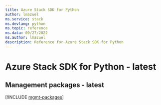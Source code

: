 ```yaml
---
title: Azure Stack SDK for Python
author: lmazuel
ms.service: stack
ms.devlang: python
ms.topic: reference
ms.data: 09/27/2022
ms.author: lmazuel
description: Reference for Azure Stack SDK for Python
---
```

# Azure Stack SDK for Python - latest

## Management packages - latest
[!INCLUDE [mgmt-packages](stack-mgmt-index.md)]